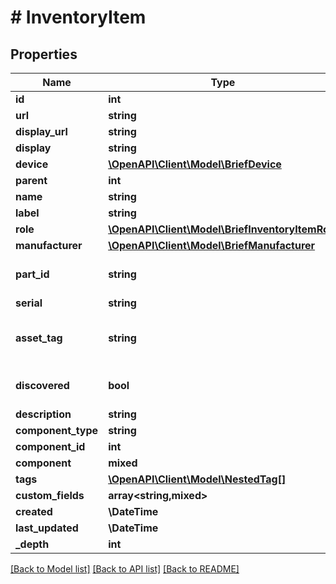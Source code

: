 # # InventoryItem

## Properties

Name | Type | Description | Notes
------------ | ------------- | ------------- | -------------
**id** | **int** |  | [readonly]
**url** | **string** |  | [readonly]
**display_url** | **string** |  | [readonly]
**display** | **string** |  | [readonly]
**device** | [**\OpenAPI\Client\Model\BriefDevice**](BriefDevice.md) |  |
**parent** | **int** |  | [optional]
**name** | **string** |  |
**label** | **string** | Physical label | [optional]
**role** | [**\OpenAPI\Client\Model\BriefInventoryItemRole**](BriefInventoryItemRole.md) |  | [optional]
**manufacturer** | [**\OpenAPI\Client\Model\BriefManufacturer**](BriefManufacturer.md) |  | [optional]
**part_id** | **string** | Manufacturer-assigned part identifier | [optional]
**serial** | **string** |  | [optional]
**asset_tag** | **string** | A unique tag used to identify this item | [optional]
**discovered** | **bool** | This item was automatically discovered | [optional]
**description** | **string** |  | [optional]
**component_type** | **string** |  | [optional]
**component_id** | **int** |  | [optional]
**component** | **mixed** |  | [readonly]
**tags** | [**\OpenAPI\Client\Model\NestedTag[]**](NestedTag.md) |  | [optional]
**custom_fields** | **array<string,mixed>** |  | [optional]
**created** | **\DateTime** |  | [readonly]
**last_updated** | **\DateTime** |  | [readonly]
**_depth** | **int** |  | [readonly]

[[Back to Model list]](../../README.md#models) [[Back to API list]](../../README.md#endpoints) [[Back to README]](../../README.md)
